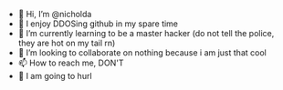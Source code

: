 - 👋 Hi, I’m @nicholda
- 👀 I enjoy DDOSing github in my spare time
- 🌱 I’m currently learning to be a master hacker (do not tell the police, they are hot on my tail rn)
- 💞️ I’m looking to collaborate on nothing because i am just that cool
- 📫 How to reach me, DON'T
- 🤢 I am going to hurl

<!---
nicholda/nicholda is a ✨ special ✨ repository because its SO FUCKING COOL MAN
--->
